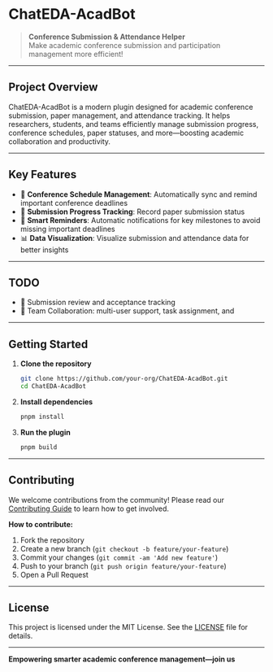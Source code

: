 # ChatEDA-AcadBot

> **Conference Submission & Attendance Helper**  
> Make academic conference submission and participation management more efficient!

---

## Project Overview

ChatEDA-AcadBot is a modern plugin designed for academic conference submission, paper management, and attendance tracking. It helps researchers, students, and teams efficiently manage submission progress, conference schedules, paper statuses, and more—boosting academic collaboration and productivity.

---

## Key Features

- 📅 **Conference Schedule Management**: Automatically sync and remind important conference deadlines
- 📝 **Submission Progress Tracking**: Record paper submission status
- 🔔 **Smart Reminders**: Automatic notifications for key milestones to avoid missing important deadlines
- 📊 **Data Visualization**: Visualize submission and attendance data for better insights

---

## TODO

- 📝 Submission review and acceptance tracking
- 👥 Team Collaboration: multi-user support, task assignment, and

---

## Getting Started

1. **Clone the repository**
   ```bash
   git clone https://github.com/your-org/ChatEDA-AcadBot.git
   cd ChatEDA-AcadBot
   ```
2. **Install dependencies**
   ```bash
   pnpm install
   ```
3. **Run the plugin**
   ```bash
   pnpm build
   ```

---

## Contributing

We welcome contributions from the community! Please read our [Contributing Guide](CONTRIBUTING.md) to learn how to get involved.

**How to contribute:**
1. Fork the repository
2. Create a new branch (`git checkout -b feature/your-feature`)
3. Commit your changes (`git commit -am 'Add new feature'`)
4. Push to your branch (`git push origin feature/your-feature`)
5. Open a Pull Request


---

## License

This project is licensed under the MIT License. See the [LICENSE](LICENSE) file for details.

---

**Empowering smarter academic conference management—join us**
